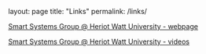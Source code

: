 layout: page
title: "Links"
permalink: /links/

[Smart Systems Group @ Heriot Watt University - webpage](https://smartsystems.hw.ac.uk/)

[Smart Systems Group @ Heriot Watt University - videos](https://www.youtube.com/channel/UCVqjzQI6TJqwATdzqGMygrQ)
